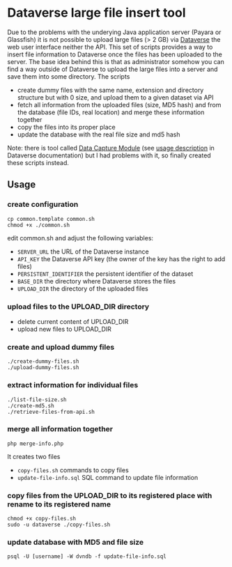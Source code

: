 # Dataverse large file insert tool

Due to the problems with the underying Java application server (Payara or Glassfish) it is not possible to upload large files (> 2 GB) via [Dataverse](https://github.com/IQSS/dataverse) the web user interface neither the API. This set of scripts provides a way to insert file information to Dataverse once the files has been uploaded to the server. The base idea behind this is that as administrator somehow you can find a way outside of Dataverse to upload the large files into a server and save them into some directory. The scripts 
* create dummy files with the same name, extension and directory structure but with 0 size, and upload them to a given dataset via API
* fetch all information from the uploaded files (size, MD5 hash) and from the database (file IDs, real location) and merge these information together
* copy the files into its proper place
* update the database with the real file size and md5 hash 

Note: there is tool called [Data Capture Module](https://github.com/sbgrid/data-capture-module) (see [usage description](https://guides.dataverse.org/en/5.3/developers/big-data-support.html?highlight=large#data-capture-module-dcm) in Dataverse documentation) but I had problems with it, so finally created these scripts instead.

## Usage
### create configuration

```
cp common.template common.sh
chmod +x ./common.sh
```

edit common.sh and adjust the following variables:

* `SERVER_URL` the URL of the Dataverse instance
* `API_KEY` the Dataverse API key (the owner of the key has the right to add files)
* `PERSISTENT_IDENTIFIER` the persistent identifier of the dataset
* `BASE_DIR` the directory where Dataverse stores the files
* `UPLOAD_DIR` the directory of the uploaded files

### upload files to the UPLOAD_DIR directory

* delete current content of UPLOAD_DIR
* upload new files to UPLOAD_DIR

### create and upload dummy files
```
./create-dummy-files.sh
./upload-dummy-files.sh
```

### extract information for individual files
```
./list-file-size.sh
./create-md5.sh
./retrieve-files-from-api.sh
```

### merge all information together
```
php merge-info.php
```

It creates two files
* `copy-files.sh` commands to copy files 
* `update-file-info.sql` SQL command to update file information

### copy files from the UPLOAD_DIR to its registered place with rename to its registered name
```
chmod +x copy-files.sh
sudo -u dataverse ./copy-files.sh
```

### update database with MD5 and file size
```
psql -U [username] -W dvndb -f update-file-info.sql
```
